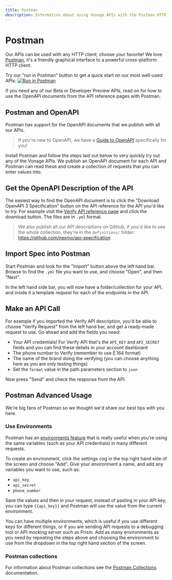 ```yaml
---
title: Postman
description: Information about using Vonage APIs with the Postman HTTP client.
---
```


# Postman

Our APIs can be used with any HTTP client; choose your favorite! We love [Postman](https://postman.com), it's a friendly graphical interface to a powerful cross-platform HTTP client.

Try our "run in Postman" button to get a quick start on our most well-used APIs: [![Run in Postman](https://run.pstmn.io/button.svg)](https://god.postman.co/run-collection/33e95b98348636ae5cd4#?env%5BVonage%20Environment%5D=W3sia2V5IjoiYXBpX2tleSIsInZhbHVlIjoiWU9VUl9BUElfS0VZIiwiZW5hYmxlZCI6dHJ1ZX0seyJrZXkiOiJhcGlfc2VjcmV0IiwidmFsdWUiOiJZT1VSX0FQSV9TRUNSRVQiLCJlbmFibGVkIjp0cnVlfSx7ImtleSI6IkpXVCIsInZhbHVlIjoiSldUIiwiZW5hYmxlZCI6dHJ1ZX1d)

If you need any of our Beta or Developer Preview APIs, read on for how to use the OpenAPI documents from the API reference pages with Postman.

## Postman and OpenAPI

Postman has support for the OpenAPI documents that we publish with all our APIs.

> If you're new to OpenAPI, we have a [Guide to OpenAPI](/concepts/guides/openapi) specifically for you!

Install Postman and follow the steps laid out below to very quickly try out any of the Vonage APIs. We publish an OpenAPI document for each API and Postman can read these and create a collection of requests that you can enter values into.

## Get the OpenAPI Description of the API

The easiest way to find the OpenAPI document is to click the "Download OpenAPI 3 Specification" button on the API reference for the API you'd like to try. For example visit the [Verify API reference page](https://developer.nexmo.com/api/verify) and click the download button. The files are in `.yml` format.

> We also publish all our API descriptions on GitHub, if you'd like to see the whole collection, they're in the `definitions/` folder: <https://github.com/nexmo/api-specification>

## Import Spec into Postman

Start Postman and look for the "Import" button above the left hand bar. Browse to find the `.yml` file you want to use, and choose "Open", and then "Next".

In the left hand side bar, you will now have a folder/collection for your API, and inside it a template request for each of the endpoints in the API.

## Make an API Call

For example if you imported the Verify API description, you'd be able to choose "Verify Request" from the left hand bar, and get a ready-made request to use. Go ahead and add the fields you need:

* Your API credentials! For Verify API that's the `API_KEY` and `API_SECRET` fields and you can find these details in your account dashboard
* The phone number to Verify (remember to use E.164 format)
* The name of the brand doing the verifying (you can choose anything here as you are only testing things)
* Set the `format` value in the path parameters section to `json`

Now press "Send" and check the response from the API.

## Postman Advanced Usage

We're big fans of Postman so we thought we'd share our best tips with you here.

### Use Environments

Postman has an [environments feature](https://learning.postman.com/docs/postman/variables-and-environments/variables/) that is really useful when you're using the same variables (such as your API credentials) in many different requests.

To create an environment, click the settings cog in the top right hand side of the screen and choose "Add". Give your environment a name, and add any variables you want to use, such as:

* `api_key`
* `api_secret`
* `phone_number`

Save the values and then in your request, instead of pasting in your API key, you can type `{{api_key}}` and Postman will use the value from the current environment.

You can have multiple environments, which is useful if you use different keys for different things, or if you are sending API requests to a debugging tool or API mocking server such as Prism. Add as many environments as you need by repeating the steps above and choosing the environment to use from the dropdown in the top right hand section of the screen.

### Postman collections

For information about Postman collections see the [Postman Collections](/concepts/guides/openapi#postman-collections) documentation.
